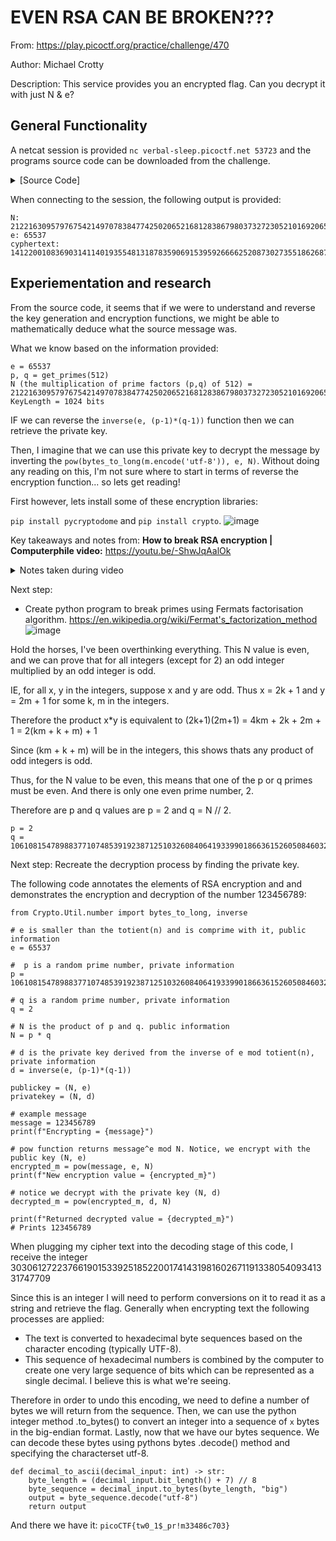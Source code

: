 <h1>EVEN RSA CAN BE BROKEN???</h1>

From: https://play.picoctf.org/practice/challenge/470

Author: Michael Crotty

Description: This service provides you an encrypted flag. Can you decrypt it with just N & e?

<h2>General Functionality</h2>

A netcat session is provided `nc verbal-sleep.picoctf.net 53723` and the programs source code can be downloaded from the challenge.

<details>
  <summary>[Source Code]
  </summary>
  
```
from sys import exit
from Crypto.Util.number import bytes_to_long, inverse
from setup import get_primes

e = 65537

def gen_key(k):
    """
    Generates RSA key with k bits
    """
    p,q = get_primes(k//2)
    N = p*q
    d = inverse(e, (p-1)*(q-1))

    return ((N,e), d)

def encrypt(pubkey, m):
    N,e = pubkey
    return pow(bytes_to_long(m.encode('utf-8')), e, N)

def main(flag):
    pubkey, _privkey = gen_key(1024)
    encrypted = encrypt(pubkey, flag) 
    return (pubkey[0], encrypted)

if __name__ == "__main__":
    flag = open('flag.txt', 'r').read()
    flag = flag.strip()
    N, cypher  = main(flag)
    print("N:", N)
    print("e:", e)
    print("cyphertext:", cypher)
    exit()
```
  
</details>

When connecting to the session, the following output is provided:
```
N: 21221630957976754214970783847742502065216812838679803732723052101692065654802835928739864576541365042832832333147154528905382496245223133324395030303392946
e: 65537
cyphertext: 14122001083690314114019355481318783590691539592666625208730273551862687121567174034584226311975431224378334933816636723598193649527456758876648464108277553
```

<h2>Experiementation and research</h2>

From the source code, it seems that if we were to understand and reverse the key generation and encryption functions, we might be able to mathematically deduce what the source message was. 

What we know based on the information provided:

```
e = 65537
p, q = get_primes(512)
N (the multiplication of prime factors (p,q) of 512) = 21221630957976754214970783847742502065216812838679803732723052101692065654802835928739864576541365042832832333147154528905382496245223133324395030303392946
KeyLength = 1024 bits
```

IF we can reverse the `inverse(e, (p-1)*(q-1))` function then we can retrieve the private key.

Then, I imagine that we can use this private key to decrypt the message by inverting the `pow(bytes_to_long(m.encode('utf-8')), e, N)`. Without doing any reading on this, I'm not sure where to start in terms of reverse the encryption function... so lets get reading!

First however, lets install some of these encryption libraries:

`pip install pycryptodome` and `pip install crypto`.
![image](https://github.com/user-attachments/assets/485516da-0f39-4d80-9454-e899d04ec5f3)

Key takeaways and notes from: **How to break RSA encryption | Computerphile video:** https://youtu.be/-ShwJqAalOk
<details>
  <summary> Notes taken during video
  </summary>
  
- Sign something using private key (d) (hiddne information)
- Verify the signiture using the public key (e, N) (public information).
- E is usually 65537
- N is calculating p * q which are prime numbers that are randomly generated. N can be multiple thousand bits long.
- Its possible that weak values for p and q can be found when a bad library is used to generate these random numbers
- Once we know p and q, we can calculate Euler's Totient which is = (p-1) * (q-1).
- e * d is congruent to 1 (mod totient(N)
- We want to find some number which when we multiply by e we get an intermediate value which when we reduce by the mod we get 1 again. If we find this then we would have found the private key.
- There exist other ways to calcualte the totient of N, IE brute foce, but this is unrealistic computationally.
- The fastest alternative is to factor N into p and q.
- Fermats factorisation algorithm can be used to break down p and q.
- N = a^2 - b^2 = (a+b)(a-b)
- b^2 = a^2 - N
- Let then test the sqrt(all integers of a squared minus N) the result when sqrt'd needs to be an integer and if it isn't we test the next integer (+1)
- Once you discover 'a' and 'b', you can do (a+b)(a-b) to get p and q which can then be used to calculate the private key.
</details>

Next step:
- Create python program to break primes using Fermats factorisation algorithm. https://en.wikipedia.org/wiki/Fermat's_factorization_method
![image](https://github.com/user-attachments/assets/5603ef36-beb4-4087-bfdd-cacb46f05148)

Hold the horses, I've been overthinking everything. This N value is even, and we can prove that for all integers (except for 2) an odd integer multiplied by an odd integer is odd.

IE, for all x, y in the integers, suppose x and y are odd. Thus x = 2k + 1 and y = 2m + 1 for some k, m in the integers. 

Therefore the product x*y is equivalent to (2k+1)(2m+1) = 4km + 2k + 2m + 1 = 2(km + k + m) + 1

Since (km + k + m) will be in the integers, this shows thats any product of odd integers is odd.

Thus, for the N value to be even, this means that one of the p or q primes must be even. And there is only one even prime number, 2.

Therefore are p and q values are p = 2 and q = N // 2.
```
p = 2
q = 10610815478988377107485391923871251032608406419339901866361526050846032827401417964369932288270682521416416166573577264452691248122611566662197515151696473
```

Next step:
Recreate the decryption process by finding the private key.

The following code annotates the elements of RSA encryption and and demonstrates the encryption and decryption of the number 123456789:

```
from Crypto.Util.number import bytes_to_long, inverse

# e is smaller than the totient(n) and is comprime with it, public information
e = 65537

#  p is a random prime number, private information
p = 10610815478988377107485391923871251032608406419339901866361526050846032827401417964369932288270682521416416166573577264452691248122611566662197515151696473

# q is a random prime number, private information
q = 2

# N is the product of p and q. public information
N = p * q

# d is the private key derived from the inverse of e mod totient(n), private information
d = inverse(e, (p-1)*(q-1))

publickey = (N, e)
privatekey = (N, d)

# example message
message = 123456789
print(f"Encrypting = {message}")

# pow function returns message^e mod N. Notice, we encrypt with the public key (N, e)
encrypted_m = pow(message, e, N)
print(f"New encryption value = {encrypted_m}")

# notice we decrypt with the private key (N, d)
decrypted_m = pow(encrypted_m, d, N)

print(f"Returned decrypted value = {decrypted_m}")
# Prints 123456789
```

When plugging my cipher text into the decoding stage of this code, I receive the integer 3030612722376619015339251852200174143198160267119133805409341331747709

Since this is an integer I will need to perform conversions on it to read it as a string and retrieve the flag. Generally when encrypting text the following processes are applied:
- The text is converted to hexadecimal byte sequences based on the character encoding (typically UTF-8).
- This sequence of hexadecimal numbers is combined by the computer to create one very large sequence of bits which can be represented as a single decimal. I believe this is what we're seeing.

Therefore in order to undo this encoding, we need to define a number of bytes we will return from the sequence. Then, we can use the python integer method .to_bytes() to convert an integer into a sequence of `x` bytes in the big-endian format. Lastly, now that we have our bytes sequence. We can decode these bytes using pythons bytes .decode() method and specifying the characterset utf-8.

```
def decimal_to_ascii(decimal_input: int) -> str:
    byte_length = (decimal_input.bit_length() + 7) // 8
    byte_sequence = decimal_input.to_bytes(byte_length, "big")
    output = byte_sequence.decode("utf-8")
    return output
```

And there we have it: `picoCTF{tw0_1$_pr!m33486c703}`
